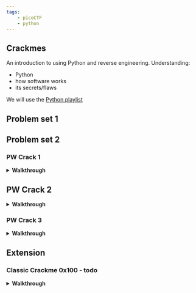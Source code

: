 ```yaml
---
tags:
    - picoCTF
    - python
---
```


## Crackmes

An introduction to using Python and reverse engineering. Understanding:

* Python
* how software works
* its secrets/flaws

We will use the [Python playlist](https://play.picoctf.org/playlists/15?m=108)

## Problem set 1

## Problem set 2

### PW Crack 1

<details>
<summary><b>Walkthrough</b></summary>

1. First lets make a clean directory to work in, but lets try out a little shell script to copy paste this in and run
    ```sh
    cd ~/
    newdir='pw_crack1'
    cd ~
    mkdir ~/$newdir
    cd $newdir
    ```
1. Now lets grab the files
    ```sh
    wget https://artifacts.picoctf.net/c/12/level1.py
    wget https://artifacts.picoctf.net/c/12/level1.flag.txt.enc
    ```
1. ok - take a look at the python
    ```sh
    nano level2.py
    ```
</details>


## PW Crack 2

<details>
<summary><b>Walkthrough</b></summary>


1. First lets make a clean directory to work in, but lets try out a little shell script to copy paste this in and run
    ```sh
    newdir='pw_crack2'
    cd ~
    mkdir $newdir
    cd $newdir
    ```
1. Now lets grab the files
    ```sh
    wget https://artifacts.picoctf.net/c/14/level2.py
    wget https://artifacts.picoctf.net/c/14/level2.flag.txt.enc 
    ```
1. ok - take a look at the python
    ```sh
    nano level2.py
    ```
    ```py
    ### THIS FUNCTION WILL NOT HELP YOU FIND THE FLAG --LT ########################
    def str_xor(secret, key):
        #extend key to secret length
        new_key = key
        i = 0
        while len(new_key) < len(secret):
            new_key = new_key + key[i]
            i = (i + 1) % len(key)        
        return "".join([chr(ord(secret_c) ^ ord(new_key_c)) for (secret_c,new_key_c) in zip(secret,new_key)])
    ###############################################################################

    flag_enc = open('level2.flag.txt.enc', 'rb').read()

    def level_2_pw_check():
        user_pw = input("Please enter correct password for flag: ")
        if( user_pw == chr(0x34) + chr(0x65) + chr(0x63) + chr(0x39) ):
            print("Welcome back... your flag, user:")
            decryption = str_xor(flag_enc.decode(), user_pw)
            print(decryption)
            return
        print("That password is incorrect")
    ```
1. Does chr() function call look [familiar?](https://diveintopython.org/functions/built-in/chr)
1. Lets use python to solve this one. First start a python interpreter
    ```sh
    python3
    ```
1. Now lets evaluate user_pw from the check `==` and print it
    ```py
    user_pw = chr(0x34) + chr(0x65) + chr(0x63) + chr(0x39)
    print(user_pw)
    ```
1. Remember to exit the interpreter
    ```py
    exit()
    ```
1. Now call the function, enter the password, and copy out the flag!
    ```sh
    python3 ./level2.py
    ```

</details>

### PW Crack 3

<details>
<summary><b>Walkthrough</b></summary>


1. Lets start scripting the setup...
    ```sh
    cd ~
    newdir='pw_crack3'
    cd ~
    mkdir ~/$newdir
    cd $newdir
    wget https://artifacts.picoctf.net/c/18/level3.py
    wget https://artifacts.picoctf.net/c/18/level3.flag.txt.enc
    wget https://artifacts.picoctf.net/c/18/level3.hash.bin 

    ```
1. ok - take a look at the python
1. Lets modify it to brute force the key

```py
import hashlib

### THIS FUNCTION WILL NOT HELP YOU FIND THE FLAG --LT ########################
def str_xor(secret, key):
    #extend key to secret length
    new_key = key
    i = 0
    while len(new_key) < len(secret):
        new_key = new_key + key[i]
        i = (i + 1) % len(key)        
    return "".join([chr(ord(secret_c) ^ ord(new_key_c)) for (secret_c,new_key_>
###############################################################################

flag_enc = open('level3.flag.txt.enc', 'rb').read()
correct_pw_hash = open('level3.hash.bin', 'rb').read()


def hash_pw(pw_str):
    pw_bytes = bytearray()
    pw_bytes.extend(pw_str.encode())
    m = hashlib.md5()
    m.update(pw_bytes)
    return m.digest()


def level_3_pw_check():
    user_pw = input("Please enter correct password for flag: ")
    user_pw_hash = hash_pw(user_pw)
    
    if( user_pw_hash == correct_pw_hash ):
        print("Welcome back... your flag, user:")
        decryption = str_xor(flag_enc.decode(), user_pw)
        print(decryption)
        return
    print("That password is incorrect")

# The strings below are 7 possibilities for the correct password. 
#   (Only 1 is correct)
pos_pw_list = ["8799", "d3ab", "1ea2", "acaf", "2295", "a9de", "6f3d"]


for p in pos_pw_list:
    user_hash = hash_pw(p)
    if(user_hash ==  correct_pw_hash):
        decryption = str_xor(flag_enc.decode(), p)
        print(decryption)
        exit()
# level_3_pw_check()

```
1. You can experiment with chat GPT to solve it, but you need to be very clear waht you are asking of it, so really need to know the solution in your mind, and jsut ask chatGPT to get the syntax

</details>

## Extension

### Classic Crackme 0x100 - todo

<details>
<summary><b>Walkthrough</b></summary>

1. Lets start scripting the setup...
    ```sh
    cd ~
    newdir='classic_crackme'
    cd ~
    mkdir ~/$newdir
    cd $newdir
    wget https://artifacts.picoctf.net/c_titan/107/crackme100

    ```
1. File shows its an ELF
1. nc - we get prompted for a secret password
```
nc titan.picoctf.net 61096
```

</details>